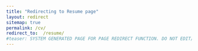 ```yaml
---
title: "Redirecting to Resume page"
layout: redirect
sitemap: true
permalink: /cv/
redirect_to:  /resume/
#teaser: SYSTEM GENERATED PAGE FOR PAGE REDIRECT FUNCTION. DO NOT EDIT/RENAME/REMOVE THIS PAGE.
---
```

